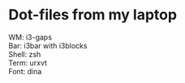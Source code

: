 # Dot-files from my laptop

WM: i3-gaps<br />
Bar: i3bar with i3blocks<br />
Shell: zsh<br />
Term: urxvt<br />
Font: dina<br />

